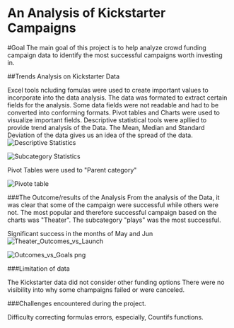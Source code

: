 # An Analysis of Kickstarter Campaigns
#Goal
The main goal of this project is to help analyze crowd funding campaign data to identify the most successful campaigns worth investing in.

##Trends Analysis on Kickstarter Data

Excel tools ncluding fomulas were used to create important values to incorporate into the data analysis. The data was formated to extract certain fields for the analysis. Some data fields were not readable and had to be converted into conforming formats. Pivot tables and Charts were used to visualize important fields.
Descriptive statistical tools were apllied to provide trend analysis of the Data. The Mean, Median and Standard Deviation of the data gives us an idea of the spread of the data. 
![Descriptive Statistics](https://user-images.githubusercontent.com/75961117/108610889-55bb4100-73a7-11eb-834f-9db4850fb073.png)


![Subcategory Statistics](https://user-images.githubusercontent.com/75961117/108610919-a16dea80-73a7-11eb-8a86-85fbe7dd1daa.png)


Pivot Tables were used to "Parent category"

![Pivote table](https://user-images.githubusercontent.com/75961117/108611070-d9c1f880-73a8-11eb-8509-e77dd1c1c533.png)

###The Outcome/results of the Analysis
From the analysis of the Data, it was clear that some of the campaign were successful while others were not. 
The most popular and therefore successful campaign based on the charts was "Theater".
The subcategory "plays" was the most successful. 

Significant success in the months of May and Jun
![Theater_Outcomes_vs_Launch](https://user-images.githubusercontent.com/75961117/108610947-e3972c00-73a7-11eb-809f-5e9aa23962ee.png)


![Outcomes_vs_Goals png](https://user-images.githubusercontent.com/75961117/108610983-15a88e00-73a8-11eb-9a0a-0996f03abdf7.png)

###Limitation of data

The Kickstarter data did not consider other funding options
There were no visibility into why some champaigns failed or were canceled.

###Challenges encountered during the project.

Difficulty correcting formulas errors, especially, Countifs functions.









